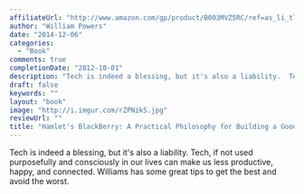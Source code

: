 ```yaml
---
affiliateUrl: "http://www.amazon.com/gp/product/B003MVZ5RC/ref=as_li_tl?ie=UTF8&camp=1789&creative=390957&creativeASIN=B003MVZ5RC&linkCode=as2&tag=jaktre-20&linkId=44YSPM4AUYMIJTJ7"
author: "William Powers"
date: "2014-12-06"
categories:
  - "Book"
comments: true
completionDate: "2012-10-01"
description: "Tech is indeed a blessing, but it's also a liability.  Tech, if not used purposefully and consciously in our lives can make us less productive, happy,"
draft: false
keywords: ""
layout: "book"
image: "http://i.imgur.com/rZPNikS.jpg"
reviewUrl: ""
title: "Hamlet's BlackBerry: A Practical Philosophy for Building a Good Life in the Digital Age"
---
```


Tech is indeed a blessing, but it's also a liability.  Tech, if not used purposefully and consciously in our lives can make us less productive, happy, and connected.  Williams has some great tips to get the best and avoid the worst.
